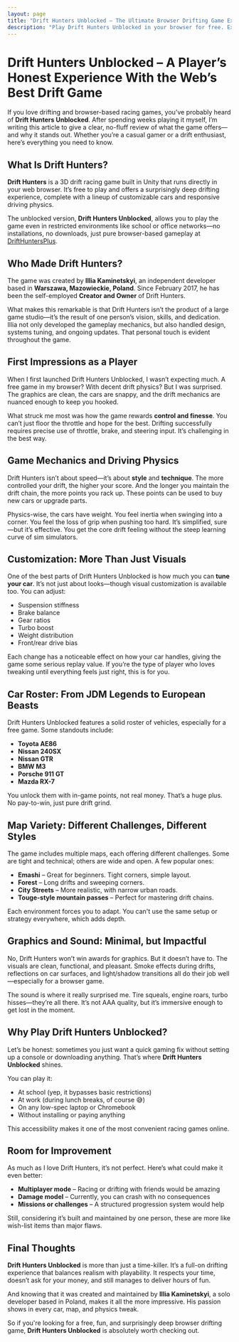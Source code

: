 ```yaml
---
layout: page
title: "Drift Hunters Unblocked – The Ultimate Browser Drifting Game Experience"
description: "Play Drift Hunters Unblocked in your browser for free. Explore powerful cars, deep tuning options, and realistic drift mechanics. Created by Illia Kaminetskyi, a self-employed developer based in Poland."
---
```


# Drift Hunters Unblocked – A Player’s Honest Experience With the Web’s Best Drift Game

If you love drifting and browser-based racing games, you’ve probably heard of **Drift Hunters Unblocked**. After spending weeks playing it myself, I’m writing this article to give a clear, no-fluff review of what the game offers—and why it stands out. Whether you’re a casual gamer or a drift enthusiast, here’s everything you need to know.

## What Is Drift Hunters?

**Drift Hunters** is a 3D drift racing game built in Unity that runs directly in your web browser. It’s free to play and offers a surprisingly deep drifting experience, complete with a lineup of customizable cars and responsive driving physics.

The unblocked version, **Drift Hunters Unblocked**, allows you to play the game even in restricted environments like school or office networks—no installations, no downloads, just pure browser-based gameplay at [DriftHuntersPlus](https://drifthuntersplus.com/).

## Who Made Drift Hunters?

The game was created by **Illia Kaminetskyi**, an independent developer based in **Warszawa, Mazowieckie, Poland**. Since February 2017, he has been the self-employed **Creator and Owner** of Drift Hunters.

What makes this remarkable is that Drift Hunters isn’t the product of a large game studio—it’s the result of one person’s vision, skills, and dedication. Illia not only developed the gameplay mechanics, but also handled design, systems tuning, and ongoing updates. That personal touch is evident throughout the game.

## First Impressions as a Player

When I first launched Drift Hunters Unblocked, I wasn’t expecting much. A free game in my browser? With decent drift physics? But I was surprised. The graphics are clean, the cars are snappy, and the drift mechanics are nuanced enough to keep you hooked.

What struck me most was how the game rewards **control and finesse**. You can’t just floor the throttle and hope for the best. Drifting successfully requires precise use of throttle, brake, and steering input. It’s challenging in the best way.

## Game Mechanics and Driving Physics

Drift Hunters isn’t about speed—it’s about **style** and **technique**. The more controlled your drift, the higher your score. And the longer you maintain the drift chain, the more points you rack up. These points can be used to buy new cars or upgrade parts.

Physics-wise, the cars have weight. You feel inertia when swinging into a corner. You feel the loss of grip when pushing too hard. It’s simplified, sure—but it’s effective. You get the core drift feeling without the steep learning curve of sim simulators.

## Customization: More Than Just Visuals

One of the best parts of Drift Hunters Unblocked is how much you can **tune your car**. It’s not just about looks—though visual customization is available too. You can adjust:

- Suspension stiffness  
- Brake balance  
- Gear ratios  
- Turbo boost  
- Weight distribution  
- Front/rear drive bias

Each change has a noticeable effect on how your car handles, giving the game some serious replay value. If you’re the type of player who loves tweaking until everything feels just right, this is for you.

## Car Roster: From JDM Legends to European Beasts

Drift Hunters Unblocked features a solid roster of vehicles, especially for a free game. Some standouts include:

- **Toyota AE86**  
- **Nissan 240SX**  
- **Nissan GTR**  
- **BMW M3**  
- **Porsche 911 GT**  
- **Mazda RX-7**

You unlock them with in-game points, not real money. That’s a huge plus. No pay-to-win, just pure drift grind.

## Map Variety: Different Challenges, Different Styles

The game includes multiple maps, each offering different challenges. Some are tight and technical; others are wide and open. A few popular ones:

- **Emashi** – Great for beginners. Tight corners, simple layout.  
- **Forest** – Long drifts and sweeping corners.  
- **City Streets** – More realistic, with narrow urban roads.  
- **Touge-style mountain passes** – Perfect for mastering drift chains.

Each environment forces you to adapt. You can't use the same setup or strategy everywhere, which adds depth.

## Graphics and Sound: Minimal, but Impactful

No, Drift Hunters won’t win awards for graphics. But it doesn’t have to. The visuals are clean, functional, and pleasant. Smoke effects during drifts, reflections on car surfaces, and light/shadow transitions all do their job well—especially for a browser game.

The sound is where it really surprised me. Tire squeals, engine roars, turbo hisses—they’re all there. It’s not AAA quality, but it’s immersive enough to get lost in the moment.

## Why Play Drift Hunters Unblocked?

Let’s be honest: sometimes you just want a quick gaming fix without setting up a console or downloading anything. That’s where **Drift Hunters Unblocked** shines.

You can play it:

- At school (yep, it bypasses basic restrictions)  
- At work (during lunch breaks, of course 😅)  
- On any low-spec laptop or Chromebook  
- Without installing or paying anything

This accessibility makes it one of the most convenient racing games online.

## Room for Improvement

As much as I love Drift Hunters, it’s not perfect. Here’s what could make it even better:

- **Multiplayer mode** – Racing or drifting with friends would be amazing  
- **Damage model** – Currently, you can crash with no consequences  
- **Missions or challenges** – A structured progression system would help

Still, considering it’s built and maintained by one person, these are more like wish-list items than major flaws.

## Final Thoughts

**Drift Hunters Unblocked** is more than just a time-killer. It’s a full-on drifting experience that balances realism with playability. It respects your time, doesn’t ask for your money, and still manages to deliver hours of fun.

And knowing that it was created and maintained by **Illia Kaminetskyi**, a solo developer based in Poland, makes it all the more impressive. His passion shows in every car, map, and physics tweak.

So if you're looking for a free, fun, and surprisingly deep browser drifting game, **Drift Hunters Unblocked** is absolutely worth checking out.
